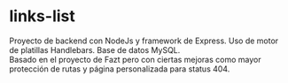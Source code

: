 # links-list
Proyecto de backend con NodeJs y framework de Express. Uso de motor de platillas Handlebars. Base de datos MySQL.  
Basado en el proyecto de Fazt pero con ciertas mejoras como mayor protección de rutas y página personalizada para status 404.
